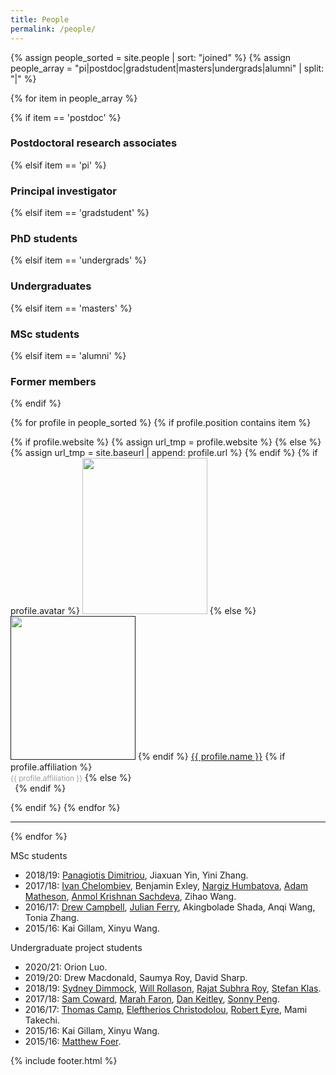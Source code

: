 ```yaml
---
title: People
permalink: /people/
---
```


{% assign people_sorted = site.people | sort: "joined" %}
{% assign people_array = "pi|postdoc|gradstudent|masters|undergrads|alumni" | split: "|" %}


<!--
{% assign people_sorted = site.people | sort: "joined" %}
<ul>
{% for y in yearsSorted %}
  <li>{{ y.name }}
    <ul>
      {% assign yearTitlesSorted = y.items | sort: "title" %}
      {% for t in yearTitlesSorted %}
      <li>{{ t.title }}</li>
      {% endfor %}
    </ul>
  </li>
{% endfor %}
</ul>-->

{% for item in people_array %}

<div class="pos_header">
{% if item == 'postdoc' %}
<h3>Postdoctoral research associates</h3>
 {% elsif item == 'pi' %}
<h3>Principal investigator</h3>
 {% elsif item == 'gradstudent' %}
<h3>PhD students</h3>
{% elsif item == 'undergrads' %}
<h3>Undergraduates</h3>
 {% elsif item == 'masters' %}
<h3>MSc students</h3>
{% elsif item == 'alumni' %}
<h3>Former members</h3>

{% endif %}

</div>

<div class="content list people">
  {% for profile in people_sorted %}
    {% if profile.position contains item %}
    <div class="list-item-people">
      <p class="list-post-title">
        {% if profile.website %}
          {% assign url_tmp = profile.website %}
        {% else %}
          {% assign url_tmp = site.baseurl | append: profile.url %}
        {% endif %}
        {% if profile.avatar %}
        <a href="{{url_tmp}}"><img width="200" height="250" src="{{site.baseurl}}/images/people/{{profile.avatar}}"></a>
        {% else %}
        <a href=""><img width="200" height="230" src="http://evansheline.com/wp-content/uploads/2011/02/facebook-Storm-Trooper.jpg"></a>
        {% endif %}
        <a class="name" href="{{url_tmp}}">{{ profile.name }}</a>
        {% if profile.affiliation %}
          <br><small><span style="color:#9d9d9d">{{ profile.affiliation }}</span></small>
        {% else %}
          <br><small><span style="color:#FFFFFF">.</span></small>
        {% endif %}
      </p>
    </div>
    {% endif %}
  {% endfor %}
</div>
<hr>
{% endfor %}
<p>MSc students</p>
<ul>
  <li>2018/19: <a href="https://www.linkedin.com/in/panagiotis-dimitriou-504817144/">Panagiotis Dimitriou</a>, Jiaxuan Yin, Yini Zhang.</li>
  <li>2017/18: <a href="https://www.linkedin.com/in/ivan-chelombiev-5a7790a9/">Ivan Chelombiev</a>, Benjamin Exley, <a href="https://si.usi.ch/research/groups">Nargiz Humbatova</a>, <a href="https://www.linkedin.com/in/adammatheson1/">Adam Matheson</a>, <a href="https://www.linkedin.com/in/greatdevaks/">Anmol Krishnan Sachdeva</a>, Zihao Wang.</li>
  <li>2016/17: <a href="https://www.linkedin.com/in/drew-campbell-29226111a/">Drew Campbell</a>, <a href="https://www.linkedin.com/in/julianferry/">Julian Ferry</a>, Akingbolade Shada, Anqi Wang, Tonia Zhang.</li>
  <li>2015/16: Kai Gillam, Xinyu Wang.</li>
</ul>
<p>Undergraduate project students</p>
<ul>
  <li>2020/21: Orion Luo.</li>
  <li>2019/20: Drew Macdonald, Saumya Roy, David Sharp.</li>
  <li>2018/19: <a href="https://odonnellgroup.github.io/people/Sydney_Dimmock">Sydney Dimmock</a>, <a href="https://www.linkedin.com/in/william-rollason-55b758145/">Will Rollason</a>, <a href="https://www.linkedin.com/in/rajat-subhra-roy-a61b8b131/">Rajat Subhra Roy</a>, <a href="https://www.linkedin.com/in/stefan-klas-00a0a7183/">Stefan Klas</a>.</li>
  <li>2017/18: <a href="https://www.linkedin.com/in/sam-coward-aa91b2124/">Sam Coward</a>, <a href="https://www.linkedin.com/in/marah-faron-/">Marah Faron</a>, <a href="https://www.linkedin.com/in/daniel-keitley/">Dan Keitley</a>, <a href="https://www.linkedin.com/in/shun-peng-5a653a140/">Sonny Peng</a>.</li>
  <li>2016/17: <a href="https://www.linkedin.com/in/thomascamp333/">Thomas Camp</a>, <a href="https://www.linkedin.com/in/eleftherios-christodoulou-b58287a6/">Eleftherios Christodolou</a>, <a href="https://www.linkedin.com/in/robert-eyre/">Robert Eyre</a>, Mami Takechi.</li>
  <li>2015/16: Kai Gillam, Xinyu Wang.</li>
  <li>2015/16: <a href="https://www.linkedin.com/in/matthewfoer/">Matthew Foer</a>.</li>
</ul>
{% include footer.html %}
